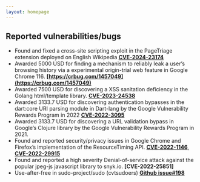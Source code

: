 ```yaml
---
layout: homepage
---
```



## Reported vulnerabilities/bugs

- Found and fixed a cross-site scripting exploit in the PageTriage extension deployed on English Wikipedia **[CVE-2024-23174](https://nvd.nist.gov/vuln/detail/CVE-2024-23174)**
- Awarded 5000 USD for finding a mechanism to reliably leak a user’s browsing history via a experimental origin-trial web feature
in Google Chrome 116. **[https://crbug.com/1457049](https://crbug.com/1457049)**
- Awarded 7500 USD for discovering a XSS sanitation deficiency in the Golang html/template library. **[CVE-2023-24538](https://nvd.nist.gov/vuln/detail/CVE-2023-24538)**
- Awarded 3133.7 USD for discovering authentication bypasses in the dart:core URI parsing module in Dart-lang by
the Google Vulnerability Rewards Program in 2022 **[CVE-2022-3095](https://nvd.nist.gov/vuln/detail/CVE-2022-3095)**
- Awarded 3133.7 USD for discovering a URL validation bypass in Google’s Clojure library by the Google Vulnerability
Rewards Program in 2021.
- Found and reported security/privacy issues in Google Chrome and Firefox’s implementation of the ResourceTiming
API. **[CVE-2022-1146](https://nvd.nist.gov/vuln/detail/CVE-2022-1146)**, **[CVE-2022-29915](https://nvd.nist.gov/vuln/detail/CVE-2022-29915)**
- Found and reported a high severity Denial-of-service attack against the popular jpeg-js javascript library to snyk.io. **[CVE-2022-25851]**
- Use-after-free in sudo-project/sudo (cvtsudoers) **[Github issue#198](https://github.com/sudo-project/sudo/issues/198)**